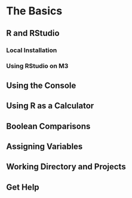 # The Basics

## R and RStudio

### Local Installation

### Using RStudio on M3

## Using the Console

## Using R as a Calculator

## Boolean Comparisons

## Assigning Variables

## Working Directory and Projects

## Get Help